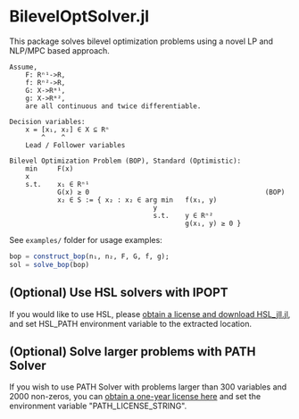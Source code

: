 # BilevelOptSolver.jl

This package solves bilevel optimization problems using a novel LP and NLP/MPC based approach.
```
Assume, 
    F: Rⁿ¹->R, 
    f: Rⁿ²->R, 
    G: X->Rᵐ¹, 
    g: X->Rᵐ², 
    are all continuous and twice differentiable.

Decision variables:
    x = [x₁, x₂] ∈ X ⊆ Rⁿ
        ^    ^
    Lead / Follower variables

Bilevel Optimization Problem (BOP), Standard (Optimistic):
    min     F(x)
    x
    s.t.    x₁ ∈ Rⁿ¹
            G(x) ≥ 0                                            (BOP)
            x₂ ∈ S := { x₂ : x₂ ∈ arg min   f(x₁, y) 
                                    y   
                                    s.t.    y ∈ Rⁿ²
                                            g(x₁, y) ≥ 0 }           
```

See ```examples/``` folder for usage examples:
```julia
bop = construct_bop(n₁, n₂, F, G, f, g);
sol = solve_bop(bop)
```

## (Optional) Use HSL solvers with IPOPT
If you would like to use HSL, please [obtain a license and download HSL_jll.jl](https://licences.stfc.ac.uk/products/Software/HSL/LibHSL), and set HSL_PATH environment variable to the extracted location.

## (Optional) Solve larger problems with PATH Solver
If you wish to use PATH Solver with problems larger than 300 variables and 2000 non-zeros, you can [obtain a one-year license here](https://pages.cs.wisc.edu/~ferris/path/julia/LICENSE) and set the environment variable "PATH_LICENSE_STRING".
